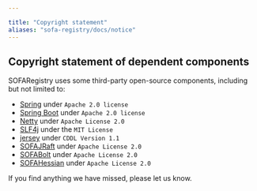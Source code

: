 ```yaml
---

title: "Copyright statement"
aliases: "sofa-registry/docs/notice"
---
```


## Copyright statement of dependent components

SOFARegistry uses some third-party open-source components, including but not limited to:

* [Spring](https://github.com/spring-projects/spring-framework) under `Apache 2.0 license`
* [Spring Boot](https://github.com/spring-projects/spring-boot) under `Apache 2.0 license`
* [Netty](https://github.com/netty/netty) under `Apache License 2.0`
* [SLF4j](https://github.com/qos-ch/slf4j) under the `MIT License`
* [jersey](https://github.com/jersey/jersey) under `CDDL Version 1.1`  
* [SOFAJRaft](https://github.com/sofastack/sofa-jraft) under `Apache License 2.0`
* [SOFABolt](https://github.com/sofastack/sofa-bolt) under `Apache License 2.0`
* [SOFAHessian](https://github.com/sofastack/sofa-hessian) under `Apache License 2.0`

If you find anything we have missed, please let us know.
